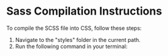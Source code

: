 # Sass Compilation Instructions

To compile the SCSS file into CSS, follow these steps:

1. Navigate to the "styles" folder in the current path.
2. Run the following command in your terminal:
